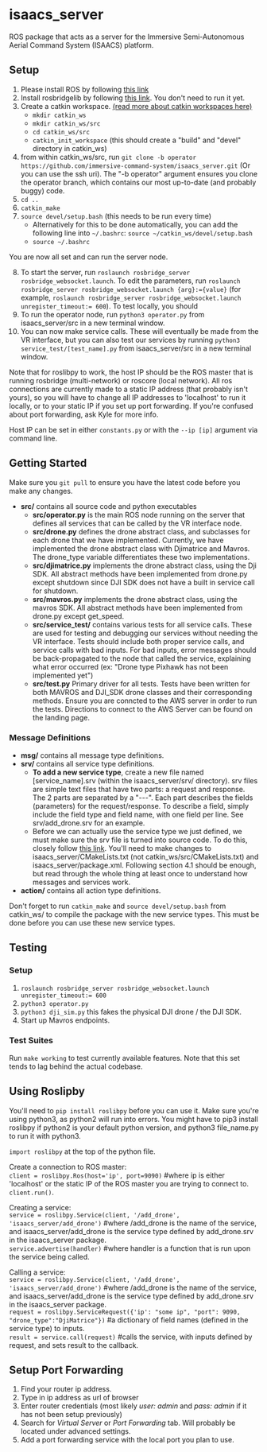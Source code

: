# isaacs_server

ROS package that acts as a server for the Immersive Semi-Autonomous Aerial Command System (ISAACS) platform.

## Setup

1. Please install ROS by following [this link](http://wiki.ros.org/melodic/Installation)
2. Install rosbridgelib by following [this link](http://wiki.ros.org/rosbridge_suite/Tutorials/RunningRosbridge). You don't need to run it yet.
3. Create a catkin workspace. [(read more about catkin workspaces here)](http://wiki.ros.org/catkin/workspaces) 
    * `mkdir catkin_ws`
    * `mkdir catkin_ws/src`
    * `cd catkin_ws/src`
    * `catkin_init_workspace` (this should create a "build" and "devel" directory in catkin_ws)
4. from within catkin_ws/src, run `git clone -b operator https://github.com/immersive-command-system/isaacs_server.git` (Or you can use the ssh uri). The "-b operator" argument ensures you clone the operator branch, which contains our most up-to-date (and probably buggy) code.
5. `cd ..`
6. `catkin_make`
7. `source devel/setup.bash` (this needs to be run every time)
   * Alternatively for this to be done automatically, you can add the following line into `~/.bashrc`: `source ~/catkin_ws/devel/setup.bash`
   * `source ~/.bashrc`

You are now all set and can run the server node.

8. To start the server, run `roslaunch rosbridge_server rosbridge_websocket.launch`. To edit the parameters, run `roslaunch rosbridge_server rosbridge_websocket.launch {arg}:={value}` (for example, `roslaunch rosbridge_server rosbridge_websocket.launch unregister_timeout:= 600`). To test locally, you should 
9. To run the operator node, run `python3 operator.py` from isaacs_server/src in a new terminal window.
10. You can now make service calls. These will eventually be made from the VR interface, but you can also test our services by running `python3 service_test/[test_name].py` from isaacs_server/src in a new terminal window.


Note that for roslibpy to work, the host IP should be the ROS master that is running rosbridge (multi-network) or roscore (local network). All ros connections are currently made to a static IP address (that probably isn't yours), so you will have to change all IP addresses to 'localhost' to run it locally, or to your static IP if you set up port forwarding. If you're confused about port forwarding, ask Kyle for more info.

Host IP can be set in either `constants.py` or with the `--ip [ip]` argument via command line.


## Getting Started

Make sure you `git pull` to ensure you have the latest code before you make any changes.




* **src/** contains all source code and python executables
    * **src/operator.py** is the main ROS node running on the server that defines all services that can be called by the VR interface node.
    * **src/drone.py** defines the drone abstract class, and subclasses for each drone that we have implemented. Currently, we have implemented the drone abstract class with Djimatrice and Mavros. The drone_type variable differentiates these two implementations.
    * **src/djimatrice.py** implements the drone abstract class, using the Dji SDK. All abstract methods have been implemented from drone.py except shutdown since DJI SDK does not have a built in service call for shutdown.
    * **src/mavros.py** implements the drone abstract class, using the mavros SDK. All abstract methods have been implemented from drone.py except get_speed.
    * **src/service_test/** contains various tests for all service calls. These are used for testing and debugging our services without needing the VR interface. Tests should include both proper service calls, and service calls with bad inputs. For bad inputs, error messages should be back-propagated to the node that called the service, explaining what error occurred (ex: "Drone type Pixhawk has not been implemented yet")
    * **src/test.py** Primary driver for all tests. Tests have been written for both MAVROS and DJI_SDK drone classes and their corresponding methods. Ensure you are conncted to the AWS server in order to run the tests. Directions to connect to the AWS Server can be found on the landing page.


### Message Definitions
* **msg/** contains all message type definitions.
* **srv/** contains all service type definitions.
    * **To add a new service type**, create a new file named [service_name].srv (within the isaacs_server/srv/ directory). srv files are simple text files that have two parts: a request and response. The 2 parts are separated by a "---". Each part describes the fields (parameters) for the request/response. To describe a field, simply include the field type and field name, with one field per line. See srv/add_drone.srv for an example. 
    * Before we can actually use the service type we just defined, we must make sure the srv file is turned into source code. To do this, closely follow [this link](http://wiki.ros.org/ROS/Tutorials/CreatingMsgAndSrv). You'll need to make changes to isaacs_server/CMakeLists.txt (not catkin_ws/src/CMakeLists.txt) and isaacs_server/package.xml. Following section 4.1 should be enough, but read through the whole thing at least once to understand how messages and services work.
* **action/** contains all action type definitions.
    
Don't forget to run `catkin_make` and `source devel/setup.bash` from catkin_ws/ to compile the package with the new service types. This must be done before you can use these new service types.

## Testing

### Setup
1. `roslaunch rosbridge_server rosbridge_websocket.launch unregister_timeout:= 600`
1. `python3 operator.py`
1. `python3 dji_sim.py` this fakes the physical DJI drone / the DJI SDK.
1. Start up Mavros endpoints.

### Test Suites
Run `make working` to test currently available features. Note that this set tends to lag behind the actual codebase.

## Using Roslipby

You'll need to `pip install roslibpy` before you can use it. Make sure you're using python3, as python2 will run into errors. You might have to pip3 install roslibpy if python2 is your default python version, and python3 file_name.py to run it with python3.

`import roslibpy` at the top of the python file.

Create a connection to ROS master:  
    `client = roslibpy.Ros(host='ip', port=9090)` #where ip is either 'localhost' or the static IP of the ROS master you are trying to connect to.  
    `client.run()`. 

Creating a service:   
`service = roslibpy.Service(client, '/add_drone', 'isaacs_server/add_drone')` #where /add_drone is the name of the service, and isaacs_server/add_drone is the service type defined by add_drone.srv in the isaacs_server package.  
`service.advertise(handler)` #where handler is a function that is run upon the service being called. 

Calling a service:  
`service = roslibpy.Service(client, '/add_drone', 'isaacs_server/add_drone')` #where /add_drone is the name of the service, and isaacs_server/add_drone is the service type defined by add_drone.srv in the isaacs_server package.  
`request = roslibpy.ServiceRequest({'ip': "some ip", "port": 9090, "drone_type":"DjiMatrice"})` #a dictionary of field names (defined in the service type) to inputs.  
`result = service.call(request)` #calls the service, with inputs defined by request, and sets result to the callback.

## Setup Port Forwarding
1. Find your router ip address.
2. Type in ip address as url of browser
3. Enter router credentials (most likely *user: admin* and *pass: admin* if it has not been setup previously)
4. Search for *Virtual Server* or *Port Forwarding* tab.  Will probably be located under advanced settings.
5. Add a port forwarding service with the local port you plan to use.


